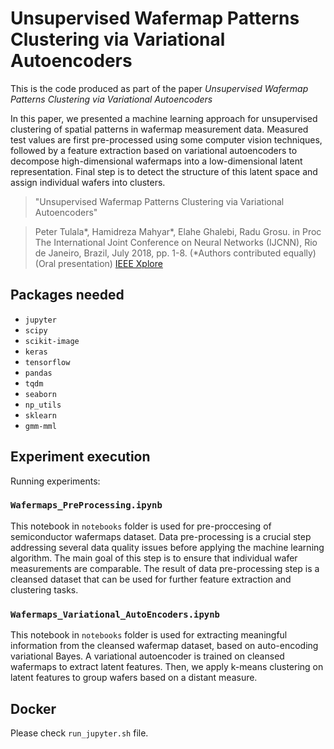 # Unsupervised Wafermap Patterns Clustering via Variational Autoencoders

This is the code produced as part of the paper _Unsupervised Wafermap Patterns Clustering via Variational Autoencoders_ 

In this paper, we presented a machine learning approach for unsupervised clustering of spatial patterns in wafermap measurement data. Measured test values are first pre-processed using some computer vision techniques, followed by a feature extraction based on variational autoencoders to decompose high-dimensional wafermaps into a low-dimensional latent representation. Final step is to detect the structure of this latent space and assign individual wafers into clusters.

> "Unsupervised Wafermap Patterns Clustering via Variational Autoencoders"

> Peter Tulala*, Hamidreza Mahyar*, Elahe Ghalebi, Radu Grosu. in Proc The International Joint Conference on Neural Networks (IJCNN), Rio de Janeiro, Brazil, July 2018, pp. 1-8. (*Authors contributed equally)(Oral presentation) [IEEE Xplore](https://ieeexplore.ieee.org/abstract/document/8489422)

## Packages needed

 - `jupyter`
 - `scipy`
 - `scikit-image`
 - `keras`
 - `tensorflow`
 - `pandas`
 - `tqdm`
 - `seaborn`
 - `np_utils`
 - `sklearn`
 - `gmm-mml`

## Experiment execution

Running experiments:

### `Wafermaps_PreProcessing.ipynb`

This notebook in `notebooks` folder is used for pre-proccesing of semiconductor wafermaps dataset. Data pre-processing is a crucial step addressing several data quality issues before applying the machine learning algorithm. The main goal of this step is to ensure that individual wafer measurements are comparable.  The result of data pre-processing step is a cleansed dataset that can be used for further feature extraction and clustering tasks.

### `Wafermaps_Variational_AutoEncoders.ipynb`

This notebook in `notebooks` folder is used for extracting meaningful information from the cleansed wafermap dataset,  based on auto-encoding variational Bayes. A variational autoencoder is trained on cleansed wafermaps to extract latent features. Then, we apply k-means clustering on latent features to group wafers based on a distant measure.

## Docker

Please check `run_jupyter.sh` file.
